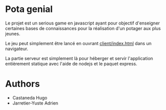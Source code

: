 # Pota genial

Le projet est un serious game en javascript ayant pour objectif d'enseigner certaines bases de connaissances pour la réalisation d'un potager aux plus jeunes.

Le jeu peut simplement être lancé en ouvrant [client/index.html](https://github.com/AdrienJarretier/potagenial/blob/master/client/index.html) dans un navigateur.

La partie serveur est simplement là pour héberger et servir l'application entièrement statique avec l'aide de nodejs et le paquet express.

# Authors

- Castaneda Hugo
- Jarretier-Yuste Adrien
